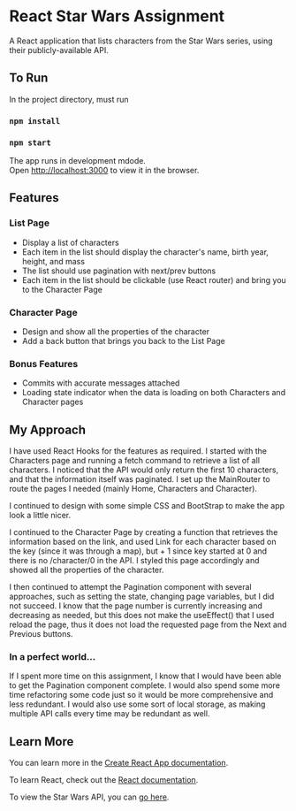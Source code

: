 # React Star Wars Assignment

A React application that lists characters from the Star Wars series, using their publicly-available API.

## To Run

In the project directory, must run

### `npm install`
### `npm start`

The app runs in development mdode.\
Open [http://localhost:3000](http://localhost:3000) to view it in the browser.

## Features

### List Page
* Display a list of characters
* Each item in the list should display the character's name, birth year, height, and mass
* The list should use pagination with next/prev buttons
* Each item in the list should be clickable (use React router) and bring you to the Character Page

### Character Page
* Design and show all the properties of the character
* Add a back button that brings you back to the List Page

### Bonus Features
* Commits with accurate messages attached
* Loading state indicator when the data is loading on both Characters and Character pages

## My Approach
I have used React Hooks for the features as required. I started with the Characters page and running a fetch command to retrieve a list of all characters. I noticed that the API would only return the first 10 characters, and that the information itself was paginated. I set up the MainRouter to route the pages I needed (mainly Home, Characters and Character).

I continued to design with some simple CSS and BootStrap to make the app look a little nicer.

I continued to the Character Page by creating a function that retrieves the information based on the link, and used Link for each character based on the key (since it was through a map), but + 1 since key started at 0 and there is no /character/0 in the API. I styled this page accordingly and showed all the properties of the character.

I then continued to attempt the Pagination component with several approaches, such as setting the state, changing page variables, but I did not succeed. I know that the page number is currently increasing and decreasing as needed, but this does not make the useEffect() that I used reload the page, thus it does not load the requested page from the Next and Previous buttons.

###  In a perfect world...
If I spent more time on this assignment, I know that I would have been able to get the Pagination component complete. I would also spend some more time refactoring some code just so it would be more comprehensive and less redundant. I would also use some sort of local storage, as making multiple API calls every time may be redundant as well.

## Learn More

You can learn more in the [Create React App documentation](https://facebook.github.io/create-react-app/docs/getting-started).

To learn React, check out the [React documentation](https://reactjs.org/).

To view the Star Wars API, you can [go here](https://swapi.dev/).
